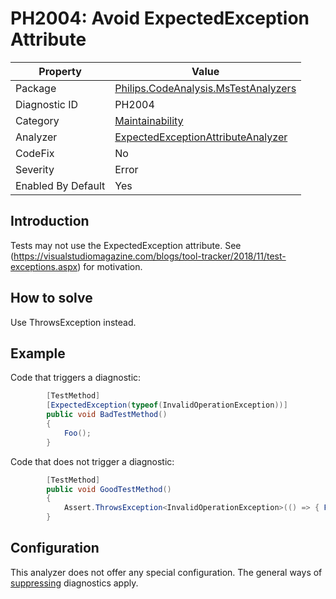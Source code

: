 # PH2004: Avoid ExpectedException Attribute

| Property | Value  |
|--|--|
| Package | [Philips.CodeAnalysis.MsTestAnalyzers](https://www.nuget.org/packages/Philips.CodeAnalysis.MsTestAnalyzers) |
| Diagnostic ID | PH2004 |
| Category  | [Maintainability](../Maintainability.md) |
| Analyzer | [ExpectedExceptionAttributeAnalyzer](https://github.com/philips-software/roslyn-analyzers/blob/master/Philips.CodeAnalysis.MsTestAnalyzers/ExpectedExceptionAttributeAnalyzer.cs)
| CodeFix  | No |
| Severity | Error |
| Enabled By Default | Yes |

## Introduction

Tests may not use the ExpectedException attribute. See (https://visualstudiomagazine.com/blogs/tool-tracker/2018/11/test-exceptions.aspx) for motivation.

## How to solve

Use ThrowsException instead.

## Example

Code that triggers a diagnostic:
``` cs
        [TestMethod]
        [ExpectedException(typeof(InvalidOperationException))]
        public void BadTestMethod()
        {
            Foo();
        }
```

Code that does not trigger a diagnostic:
``` cs
        [TestMethod]
        public void GoodTestMethod()
        {
            Assert.ThrowsException<InvalidOperationException>(() => { Foo() });
        }
```

## Configuration

This analyzer does not offer any special configuration. The general ways of [suppressing](https://learn.microsoft.com/en-us/dotnet/fundamentals/code-analysis/suppress-warnings) diagnostics apply.

